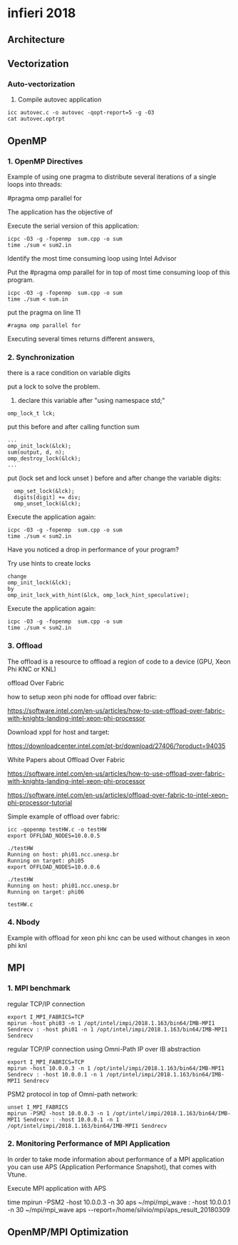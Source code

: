 # infieri 2018

## Architecture

## Vectorization

### Auto-vectorization

1. Compile autovec application

```
icc autovec.c -o autovec -qopt-report=5 -g -O3
cat autovec.optrpt
```


## OpenMP

### 1. OpenMP Directives
  
  Example of using one pragma to distribute several iterations of a single loops into threads:
  
  #pragma omp parallel for
 
 The application has the objective of 

Execute the serial version of this application:

```
icpc -O3 -g -fopenmp  sum.cpp -o sum
time ./sum < sum2.in
```

 Identify the most time consuming loop using Intel Advisor

 Put the #pragma omp parallel for in top of most time consuming loop of this program.

```
icpc -O3 -g -fopenmp  sum.cpp -o sum
time ./sum < sum.in
```
put the pragma on line 11
```
#ragma omp parallel for	
```
Executing several times returns different answers, 

### 2. Synchronization

there is a race condition on variable digits

put a lock to solve the problem.

1. declare this variable after "using namespace std;"

```
omp_lock_t lck;
```

put this before and after calling function sum

```
...
omp_init_lock(&lck);
sum(output, d, n);
omp_destroy_lock(&lck);
...

```

put (lock set and lock unset ) before and after change the variable digits:
 

```
  omp_set_lock(&lck); 
  digits[digit] += div;
  omp_unset_lock(&lck); 
```

Execute the application again:

```
icpc -O3 -g -fopenmp  sum.cpp -o sum
time ./sum < sum2.in
```

Have you noticed a drop in performance of your program?

Try use hints to create locks

```
change 
omp_init_lock(&lck);
by
omp_init_lock_with_hint(&lck, omp_lock_hint_speculative);

```

Execute the application again:

```
icpc -O3 -g -fopenmp  sum.cpp -o sum
time ./sum < sum2.in
```

### 3. Offload

The offload is a resource to offload a region of code to a device (GPU, Xeon Phi KNC or KNL)

offload Over Fabric


how to setup xeon phi node for offload over fabric:

https://software.intel.com/en-us/articles/how-to-use-offload-over-fabric-with-knights-landing-intel-xeon-phi-processor


Download xppl for host and target:

https://downloadcenter.intel.com/pt-br/download/27406/?product=94035

White Papers about Offload Over Fabric

https://software.intel.com/en-us/articles/how-to-use-offload-over-fabric-with-knights-landing-intel-xeon-phi-processor

https://software.intel.com/en-us/articles/offload-over-fabric-to-intel-xeon-phi-processor-tutorial

Simple example of offload over fabric:

```
icc -qopenmp testHW.c -o testHW
export OFFLOAD_NODES=10.0.0.5

./testHW 
Running on host: phi01.ncc.unesp.br
Running on target: phi05
export OFFLOAD_NODES=10.0.0.6

./testHW 
Running on host: phi01.ncc.unesp.br
Running on target: phi06

testHW.c
```

### 4. Nbody 

  Example with offload for xeon phi knc can be used without changes in xeon phi knl

## MPI

### 1. MPI benchmark

regular TCP/IP connection
```
export I_MPI_FABRICS=TCP
mpirun -host phi03 -n 1 /opt/intel/impi/2018.1.163/bin64/IMB-MPI1 Sendrecv : -host phi01 -n 1 /opt/intel/impi/2018.1.163/bin64/IMB-MPI1 Sendrecv
```
regular TCP/IP connection using Omni-Path IP over IB abstraction

```
export I_MPI_FABRICS=TCP
mpirun -host 10.0.0.3 -n 1 /opt/intel/impi/2018.1.163/bin64/IMB-MPI1 Sendrecv : -host 10.0.0.1 -n 1 /opt/intel/impi/2018.1.163/bin64/IMB-MPI1 Sendrecv
```

PSM2 protocol in top of Omni-path network:

```
unset I_MPI_FABRICS
mpirun -PSM2 -host 10.0.0.3 -n 1 /opt/intel/impi/2018.1.163/bin64/IMB-MPI1 Sendrecv : -host 10.0.0.1 -n 1 /opt/intel/impi/2018.1.163/bin64/IMB-MPI1 Sendrecv
```
### 2. Monitoring Performance of MPI Application

In order to take mode information about performance of a MPI application you can use APS (Application Performance Snapshot), that comes with Vtune.

Execute MPI application with APS

time mpirun -PSM2 -host 10.0.0.3 -n 30 aps ~/mpi/mpi_wave : -host 10.0.0.1 -n 30 ~/mpi/mpi_wave
aps --report=/home/silvio/mpi/aps_result_20180309

## OpenMP/MPI Optimization
